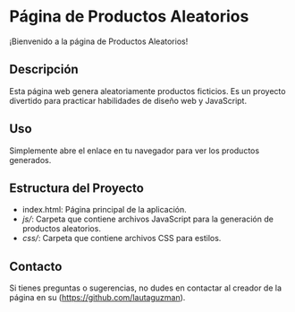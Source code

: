 # Página de Productos Aleatorios

¡Bienvenido a la página de Productos Aleatorios!

## Descripción

Esta página web genera aleatoriamente productos ficticios. Es un proyecto divertido para practicar habilidades de diseño web y JavaScript.

## Uso

Simplemente abre el enlace   en tu navegador para ver los productos generados.

## Estructura del Proyecto

- index.html: Página principal de la aplicación.
- *js/*: Carpeta que contiene archivos JavaScript para la generación de productos aleatorios.
- *css/*: Carpeta que contiene archivos CSS para estilos.


## Contacto

Si tienes preguntas o sugerencias, no dudes en contactar al creador de la página en su (https://github.com/lautaguzman).
